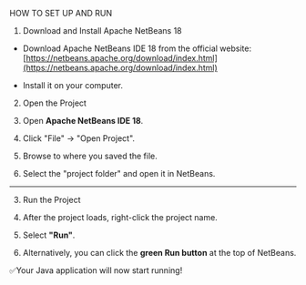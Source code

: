 HOW TO SET UP AND RUN

1. Download and Install Apache NetBeans 18

- Download Apache NetBeans IDE 18 from the official website:  
  [https://netbeans.apache.org/download/index.html](https://netbeans.apache.org/download/index.html)
  
- Install it on your computer.


2. Open the Project

1. Open **Apache NetBeans IDE 18**.
2. Click "File" → "Open Project".
3. Browse to where you saved the file.
4. Select the "project folder" and open it in NetBeans.

---

3. Run the Project

1. After the project loads, right-click the project name.
2. Select **"Run"**.
3. Alternatively, you can click the **green Run button** at the top of NetBeans.

✅Your Java application will now start running!
